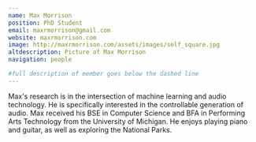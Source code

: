 ```yaml
---
name: Max Morrison
position: PhD Student
email: maxrmorrison@gmail.com
website: maxrmorrison.com
image: http://maxrmorrison.com/assets/images/self_square.jpg
altdescription: Picture of Max Morrison
navigation: people

#full description of member goes below the dashed line
---
```

Max's research is in the intersection of machine learning and audio technology. He is specifically interested in the controllable generation of audio. Max received his BSE in Computer Science and BFA in Performing Arts Technology from the University of Michigan. He enjoys playing piano and guitar, as well as exploring the National Parks.
